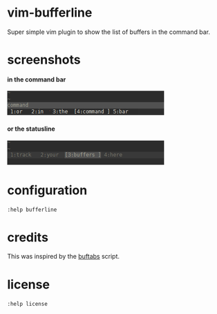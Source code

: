 # vim-bufferline

Super simple vim plugin to show the list of buffers in the command bar.

# screenshots

#### in the command bar

![img](img/bufferline-command.png)

#### or the statusline

![img](img/bufferline-status.png)

# configuration

`:help bufferline`

# credits

This was inspired by the [buftabs](http://www.vim.org/scripts/script.php?script_id=1664) script.

# license

`:help license`
